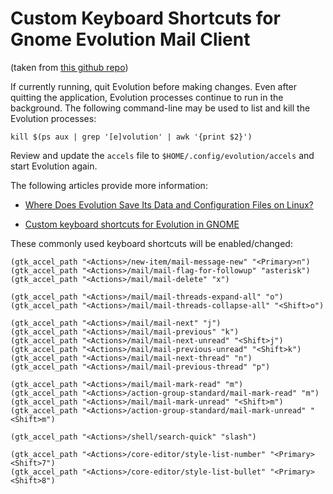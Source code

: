 # Custom Keyboard Shortcuts for Gnome Evolution Mail Client

(taken from [this github repo](https://github.com/sandeep-khanna/evolution-mail-custom-shortcuts))

If currently running, quit Evolution before making changes. Even after quitting the application, Evolution processes continue to run in the background. The following command-line may be used to list and kill the Evolution processes:

`kill $(ps aux | grep '[e]volution' | awk '{print $2}')`

Review and update the `accels` file to `$HOME/.config/evolution/accels` and start Evolution again.

The following articles provide more information:

- [Where Does Evolution Save Its Data and Configuration Files on Linux?](https://www.systutorials.com/240792/evolution-save-data-configure-files-linux/)

- [Custom keyboard shortcuts for Evolution in GNOME](https://major.io/2015/11/27/custom-keyboard-shortcuts-for-evolution-in-gnome/)

These commonly used keyboard shortcuts will be enabled/changed:

```
(gtk_accel_path "<Actions>/new-item/mail-message-new" "<Primary>n")
(gtk_accel_path "<Actions>/mail/mail-flag-for-followup" "asterisk")
(gtk_accel_path "<Actions>/mail/mail-delete" "x")

(gtk_accel_path "<Actions>/mail/mail-threads-expand-all" "o")
(gtk_accel_path "<Actions>/mail/mail-threads-collapse-all" "<Shift>o")

(gtk_accel_path "<Actions>/mail/mail-next" "j")
(gtk_accel_path "<Actions>/mail/mail-previous" "k")
(gtk_accel_path "<Actions>/mail/mail-next-unread" "<Shift>j")
(gtk_accel_path "<Actions>/mail/mail-previous-unread" "<Shift>k")
(gtk_accel_path "<Actions>/mail/mail-next-thread" "n")
(gtk_accel_path "<Actions>/mail/mail-previous-thread" "p")

(gtk_accel_path "<Actions>/mail/mail-mark-read" "m")
(gtk_accel_path "<Actions>/action-group-standard/mail-mark-read" "m")
(gtk_accel_path "<Actions>/mail/mail-mark-unread" "<Shift>m")
(gtk_accel_path "<Actions>/action-group-standard/mail-mark-unread" "<Shift>m")

(gtk_accel_path "<Actions>/shell/search-quick" "slash")

(gtk_accel_path "<Actions>/core-editor/style-list-number" "<Primary><Shift>7")
(gtk_accel_path "<Actions>/core-editor/style-list-bullet" "<Primary><Shift>8")
```
